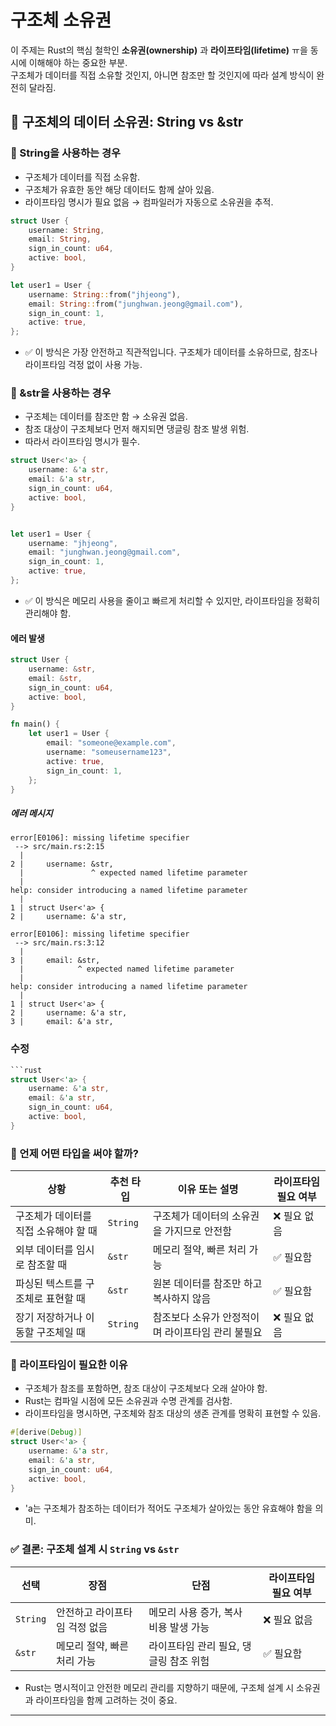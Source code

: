 # 구조체 소유권
이 주제는 Rust의 핵심 철학인 **소유권(ownership)** 과 **라이프타임(lifetime)** ㅠ을 동시에 이해해야 하는 중요한 부분.   
구조체가 데이터를 직접 소유할 것인지, 아니면 참조만 할 것인지에 따라 설계 방식이 완전히 달라짐.

## 🧠 구조체의 데이터 소유권: String vs &str
### 🔹 String을 사용하는 경우
- 구조체가 데이터를 직접 소유함.
- 구조체가 유효한 동안 해당 데이터도 함께 살아 있음.
- 라이프타임 명시가 필요 없음 → 컴파일러가 자동으로 소유권을 추적.

```rust
struct User {
    username: String,
    email: String,
    sign_in_count: u64,
    active: bool,
}

let user1 = User {
    username: String::from("jhjeong"),
    email: String::from("junghwan.jeong@gmail.com"),
    sign_in_count: 1,
    active: true,
};
```

- ✅ 이 방식은 가장 안전하고 직관적입니다. 구조체가 데이터를 소유하므로, 참조나 라이프타임 걱정 없이 사용 가능.

### 🔸 &str을 사용하는 경우
- 구조체는 데이터를 참조만 함 → 소유권 없음.
- 참조 대상이 구조체보다 먼저 해지되면 댕글링 참조 발생 위험.
- 따라서 라이프타임 명시가 필수.

```rust
struct User<'a> {
    username: &'a str,
    email: &'a str,
    sign_in_count: u64,
    active: bool,
}


let user1 = User {
    username: "jhjeong",
    email: "junghwan.jeong@gmail.com",
    sign_in_count: 1,
    active: true,
};
```

- ✅ 이 방식은 메모리 사용을 줄이고 빠르게 처리할 수 있지만, 라이프타임을 정확히 관리해야 함.

#### 에러 발생
```rust
struct User {
    username: &str,
    email: &str,
    sign_in_count: u64,
    active: bool,
}

fn main() {
    let user1 = User {
        email: "someone@example.com",
        username: "someusername123",
        active: true,
        sign_in_count: 1,
    };
}

```

##### 에러 메시지
```
error[E0106]: missing lifetime specifier
 --> src/main.rs:2:15
  |
2 |     username: &str,
  |               ^ expected named lifetime parameter
  |
help: consider introducing a named lifetime parameter
  |
1 | struct User<'a> {
2 |     username: &'a str,

error[E0106]: missing lifetime specifier
 --> src/main.rs:3:12
  |
3 |     email: &str,
  |            ^ expected named lifetime parameter
  |
help: consider introducing a named lifetime parameter
  |
1 | struct User<'a> {
2 |     username: &'a str,
3 |     email: &'a str,

```
### 수정
```rust
```rust
struct User<'a> {
    username: &'a str,
    email: &'a str,
    sign_in_count: u64,
    active: bool,
}
```


### 🧭 언제 어떤 타입을 써야 할까?

| 상황                                 | 추천 타입 | 이유 또는 설명                                      | 라이프타임 필요 여부 |
|--------------------------------------|-----------|----------------------------------------------------|----------------------|
| 구조체가 데이터를 직접 소유해야 할 때 | `String`  | 구조체가 데이터의 소유권을 가지므로 안전함         | ❌ 필요 없음         |
| 외부 데이터를 임시로 참조할 때        | `&str`    | 메모리 절약, 빠른 처리 가능                        | ✅ 필요함            |
| 파싱된 텍스트를 구조체로 표현할 때    | `&str`    | 원본 데이터를 참조만 하고 복사하지 않음            | ✅ 필요함            |
| 장기 저장하거나 이동할 구조체일 때   | `String`  | 참조보다 소유가 안정적이며 라이프타임 관리 불필요  | ❌ 필요 없음         |


### 🔐 라이프타임이 필요한 이유
- 구조체가 참조를 포함하면, 참조 대상이 구조체보다 오래 살아야 함.
- Rust는 컴파일 시점에 모든 소유권과 수명 관계를 검사함.
- 라이프타임을 명시하면, 구조체와 참조 대상의 생존 관계를 명확히 표현할 수 있음.

```rust
#[derive(Debug)]
struct User<'a> {
    username: &'a str,
    email: &'a str,
    sign_in_count: u64,
    active: bool,
}
```

- 'a는 구조체가 참조하는 데이터가 적어도 구조체가 살아있는 동안 유효해야 함을 의미.

### ✅ 결론: 구조체 설계 시 `String` vs `&str`

| 선택    | 장점                                       | 단점                                       | 라이프타임 필요 여부 |
|---------|--------------------------------------------|--------------------------------------------|----------------------|
| `String` | 안전하고 라이프타임 걱정 없음              | 메모리 사용 증가, 복사 비용 발생 가능       | ❌ 필요 없음         |
| `&str`   | 메모리 절약, 빠른 처리 가능                | 라이프타임 관리 필요, 댕글링 참조 위험       | ✅ 필요함            |

- Rust는 명시적이고 안전한 메모리 관리를 지향하기 때문에, 구조체 설계 시 소유권과 라이프타임을 함께 고려하는 것이 중요.

---
